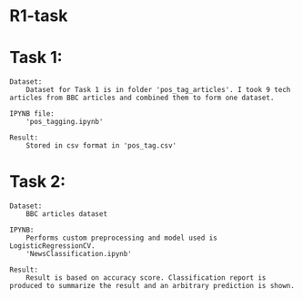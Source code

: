 # R1-task

# Task 1:
    
    Dataset: 
        Dataset for Task 1 is in folder 'pos_tag_articles'. I took 9 tech articles from BBC articles and combined them to form one dataset.
  
    IPYNB file:
        'pos_tagging.ipynb'
  
    Result:
        Stored in csv format in 'pos_tag.csv'
  
# Task 2:

    Dataset:
        BBC articles dataset
        
    IPYNB:
        Performs custom preprocessing and model used is LogisticRegressionCV.  
        'NewsClassification.ipynb'
        
    Result:
        Result is based on accuracy score. Classification report is produced to summarize the result and an arbitrary prediction is shown.
       


    
    
  
